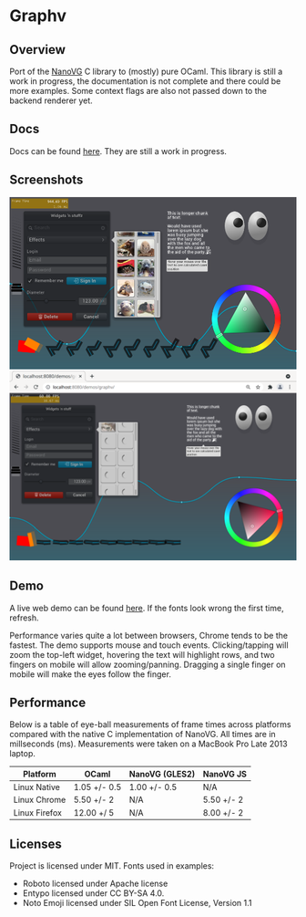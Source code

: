 # Graphv

## Overview

Port of the [NanoVG](https://github.com/memononen/nanovg) C library to (mostly) pure OCaml. This library is still a work in progress, the documentation is not complete and there could be more examples. Some context flags are also not passed down to the backend renderer yet.

## Docs

Docs can be found [here](https://wlitwin.github.io/docs/graphv/graphv). They are still a work in progress.

## Screenshots

![Screenshot of native GLES2 demo](/screenshots/graphv-native.png?raw=true "Native Demo")
![Screenshot of chrome web demo](/screenshots/graphv-web.png?raw=true "Web Demo (Chrome)")

## Demo

A live web demo can be found [here](https://wlitwin.github.io/demos/graphv). If the fonts look wrong the first time, refresh.

Performance varies quite a lot between browsers, Chrome tends to be the fastest. The demo supports mouse and touch events. Clicking/tapping will zoom the top-left widget, hovering the text will highlight rows, and two fingers on mobile will allow zooming/panning. Dragging a single finger on mobile will make the eyes follow the finger.

## Performance

Below is a table of eye-ball measurements of frame times across platforms compared with the native C implementation of NanoVG. All times are in millseconds (ms). Measurements were taken on a MacBook Pro Late 2013 laptop.

| Platform      | OCaml         | NanoVG (GLES2) | NanoVG JS   |
| ------------- | ------------- | -------------- | ---------   |
| Linux Native  | 1.05 +/- 0.5  | 1.00 +/- 0.5   |  N/A        |
| Linux Chrome  | 5.50 +/- 2    | N/A            |  5.50 +/- 2 |
| Linux Firefox | 12.00 +/ 5    | N/A            |  8.00 +/- 2 |

## Licenses

Project is licensed under MIT. Fonts used in examples:

* Roboto licensed under Apache license
* Entypo licensed under CC BY-SA 4.0.
* Noto Emoji licensed under SIL Open Font License, Version 1.1

